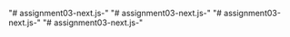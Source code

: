 "# assignment03-next.js-" 
"# assignment03-next.js-" 
"# assignment03-next.js-" 
"# assignment03-next.js-" 
